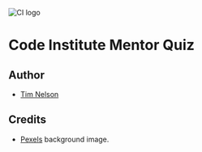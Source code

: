 ![CI logo](https://codeinstitute.s3.amazonaws.com/fullstack/ci_logo_small.png)

# Code Institute Mentor Quiz

## Author

- [Tim Nelson](https://github.com/TravelTimN)

## Credits

- [Pexels](https://images.pexels.com/photos/1181263/pexels-photo-1181263.jpeg) background image.
